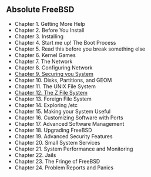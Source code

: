 ## Absolute FreeBSD

- Chapter 1. Getting More Help
- Chapter 2. Before You Install
- Chapter 3. Installing
- Chapter 4. Start me up! The Boot Process
- Chapter 5. Read this before you break something else
- Chapter 6. Kernel Games
- Chapter 7. The Network
- Chapter 8. Configuring Network
- [Chapter 9. Securing you System](ch9.md)
- Chapter 10. Disks, Partitions, and GEOM
- Chapter 11. The UNIX File System
- [Chapter 12. The Z File System](ch12.md)
- Chapter 13. Foreign File System
- Chapter 14. Exploring /etc
- Chapter 15. Making your System Useful
- Chapter 16. Customizing Software with Ports
- Chapter 17. Advanced Software Management
- Chapter 18. Upgrading FreeBSD
- Chapter 19. Advanced Security Features
- Chapter 20. Small System Services
- Chapter 21. System Performance and Monitoring
- Chapter 22. Jails
- Chapter 23. The Fringe of FreeBSD
- Chapter 24. Problem Reports and Panics